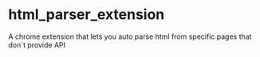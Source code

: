 # html_parser_extension
A chrome extension that lets you auto parse html from specific pages that don`t provide API
